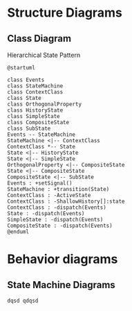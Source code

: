 # Structure Diagrams

## Class Diagram

Hierarchical State Pattern

``` shell
@startuml

class Events
class StateMachine
class ContextClass
class State
class OrthogonalProperty
class HistoryState
class SimpleState
class CompositeState
class SubState
Events -- StateMachine
StateMachine <|-- ContextClass
ContextClass *-- State
State <|-- HistoryState
State <|-- SimpleState
OrthogonalProperty <|-- CompositeState
State <|-- CompositeState
CompositeState <|-- SubState
Events : +setSignal()
StateMachine : +transition(State)
ContextClass : -ActiveState
ContextClass : -ShallowHistory[]:state
ContextClass : -dispatch(Events)
State : -dispatch(Events)
SimpleState : -dispatch(Events)
CompositeState : -dispatch(Events)
@enduml
```

# Behavior diagrams

## State Machine Diagrams


``` shell
dqsd qdqsd
```
